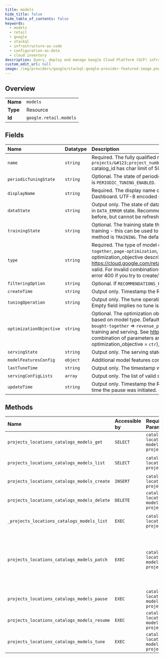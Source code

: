 ```yaml
---
title: models
hide_title: false
hide_table_of_contents: false
keywords:
  - models
  - retail
  - google    
  - stackql
  - infrastructure-as-code
  - configuration-as-data
  - cloud inventory
description: Query, deploy and manage Google Cloud Platform (GCP) infrastructure and resources using SQL
custom_edit_url: null
image: /img/providers/google/stackql-google-provider-featured-image.png
---
```

  
    

## Overview
<table><tbody>
<tr><td><b>Name</b></td><td><code>models</code></td></tr>
<tr><td><b>Type</b></td><td>Resource</td></tr>
<tr><td><b>Id</b></td><td><code>google.retail.models</code></td></tr>
</tbody></table>

## Fields
| Name | Datatype | Description |
|:-----|:---------|:------------|
| `name` | `string` | Required. The fully qualified resource name of the model. Format: `projects/&#123;project_number&#125;/locations/&#123;location_id&#125;/catalogs/&#123;catalog_id&#125;/models/&#123;model_id&#125;` catalog_id has char limit of 50. recommendation_model_id has char limit of 40. |
| `periodicTuningState` | `string` | Optional. The state of periodic tuning. The period we use is 3 months - to do a one-off tune earlier use the `TuneModel` method. Default value is `PERIODIC_TUNING_ENABLED`. |
| `displayName` | `string` | Required. The display name of the model. Should be human readable, used to display Recommendation Models in the Retail Cloud Console Dashboard. UTF-8 encoded string with limit of 1024 characters. |
| `dataState` | `string` | Output only. The state of data requirements for this model: `DATA_OK` and `DATA_ERROR`. Recommendation model cannot be trained if the data is in `DATA_ERROR` state. Recommendation model can have `DATA_ERROR` state even if serving state is `ACTIVE`: models were trained successfully before, but cannot be refreshed because model no longer has sufficient data for training. |
| `trainingState` | `string` | Optional. The training state that the model is in (e.g. `TRAINING` or `PAUSED`). Since part of the cost of running the service is frequency of training - this can be used to determine when to train model in order to control cost. If not specified: the default value for `CreateModel` method is `TRAINING`. The default value for `UpdateModel` method is to keep the state the same as before. |
| `type` | `string` | Required. The type of model e.g. `home-page`. Currently supported values: `recommended-for-you`, `others-you-may-like`, `frequently-bought-together`, `page-optimization`, `similar-items`, `buy-it-again`, `on-sale-items`, and `recently-viewed`(readonly value). This field together with optimization_objective describe model metadata to use to control model training and serving. See https://cloud.google.com/retail/docs/models for more details on what the model metadata control and which combination of parameters are valid. For invalid combinations of parameters (e.g. type = `frequently-bought-together` and optimization_objective = `ctr`), you receive an error 400 if you try to create/update a recommendation with this set of knobs. |
| `filteringOption` | `string` | Optional. If `RECOMMENDATIONS_FILTERING_ENABLED`, recommendation filtering by attributes is enabled for the model. |
| `createTime` | `string` | Output only. Timestamp the Recommendation Model was created at. |
| `tuningOperation` | `string` | Output only. The tune operation associated with the model. Can be used to determine if there is an ongoing tune for this recommendation. Empty field implies no tune is goig on. |
| `optimizationObjective` | `string` | Optional. The optimization objective e.g. `cvr`. Currently supported values: `ctr`, `cvr`, `revenue-per-order`. If not specified, we choose default based on model type. Default depends on type of recommendation: `recommended-for-you` =&gt; `ctr` `others-you-may-like` =&gt; `ctr` `frequently-bought-together` =&gt; `revenue_per_order` This field together with optimization_objective describe model metadata to use to control model training and serving. See https://cloud.google.com/retail/docs/models for more details on what the model metadata control and which combination of parameters are valid. For invalid combinations of parameters (e.g. type = `frequently-bought-together` and optimization_objective = `ctr`), you receive an error 400 if you try to create/update a recommendation with this set of knobs. |
| `servingState` | `string` | Output only. The serving state of the model: `ACTIVE`, `NOT_ACTIVE`. |
| `modelFeaturesConfig` | `object` | Additional model features config. |
| `lastTuneTime` | `string` | Output only. The timestamp when the latest successful tune finished. |
| `servingConfigLists` | `array` | Output only. The list of valid serving configs associated with the PageOptimizationConfig. |
| `updateTime` | `string` | Output only. Timestamp the Recommendation Model was last updated. E.g. if a Recommendation Model was paused - this would be the time the pause was initiated. |
## Methods
| Name | Accessible by | Required Params | Description |
|:-----|:--------------|:----------------|:------------|
| `projects_locations_catalogs_models_get` | `SELECT` | `catalogsId, locationsId, modelsId, projectsId` | Gets a model. |
| `projects_locations_catalogs_models_list` | `SELECT` | `catalogsId, locationsId, projectsId` | Lists all the models linked to this event store. |
| `projects_locations_catalogs_models_create` | `INSERT` | `catalogsId, locationsId, projectsId` | Creates a new model. |
| `projects_locations_catalogs_models_delete` | `DELETE` | `catalogsId, locationsId, modelsId, projectsId` | Deletes an existing model. |
| `_projects_locations_catalogs_models_list` | `EXEC` | `catalogsId, locationsId, projectsId` | Lists all the models linked to this event store. |
| `projects_locations_catalogs_models_patch` | `EXEC` | `catalogsId, locationsId, modelsId, projectsId` | Update of model metadata. Only fields that currently can be updated are: `filtering_option` and `periodic_tuning_state`. If other values are provided, this API method ignores them. |
| `projects_locations_catalogs_models_pause` | `EXEC` | `catalogsId, locationsId, modelsId, projectsId` | Pauses the training of an existing model. |
| `projects_locations_catalogs_models_resume` | `EXEC` | `catalogsId, locationsId, modelsId, projectsId` | Resumes the training of an existing model. |
| `projects_locations_catalogs_models_tune` | `EXEC` | `catalogsId, locationsId, modelsId, projectsId` | Tunes an existing model. |
